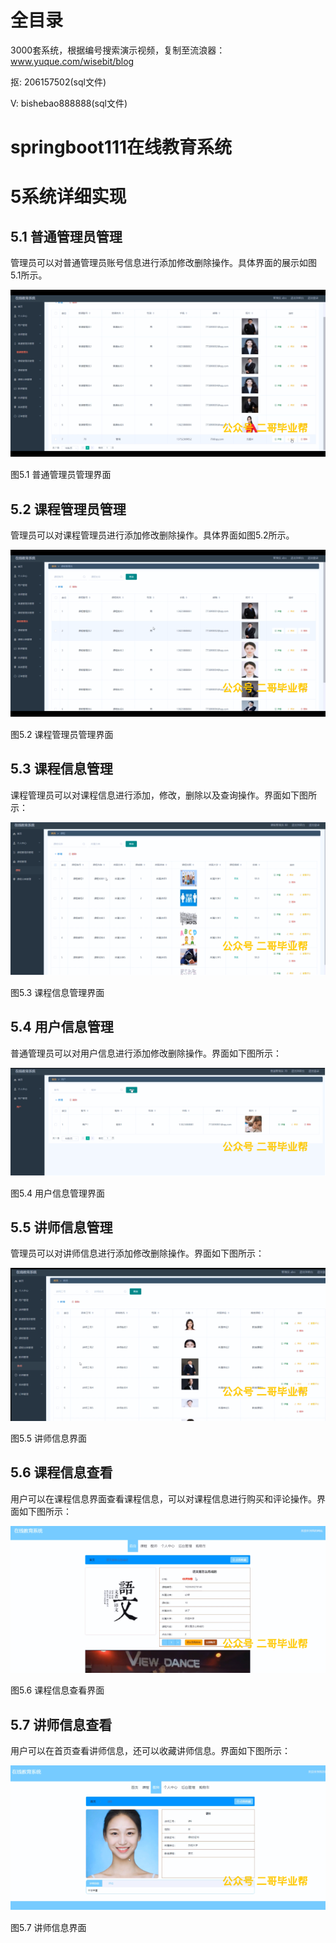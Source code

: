 # 全目录

3000套系统，根据编号搜索演示视频，复制至流浪器：www.yuque.com/wisebit/blog


<p>抠: 206157502(sql文件)</p>
<p>V: bishebao888888(sql文件)</p>


# springboot111在线教育系统
# 5系统详细实现
## 5.1 普通管理员管理
管理员可以对普通管理员账号信息进行添加修改删除操作。具体界面的展示如图5.1所示。

![](/md/blog.010.png)

图5.1 普通管理员管理界面
## 5.2 课程管理员管理
管理员可以对课程管理员进行添加修改删除操作。具体界面如图5.2所示。

![](/md/blog.011.png)

图5.2 课程管理员管理界面
## 5.3 课程信息管理
课程管理员可以对课程信息进行添加，修改，删除以及查询操作。界面如下图所示：

![](/md/blog.012.png)

图5.3 课程信息管理界面
## 5.4 用户信息管理
普通管理员可以对用户信息进行添加修改删除操作。界面如下图所示：

![](/md/blog.013.png)

图5.4 用户信息管理界面

## 5.5 讲师信息管理
管理员可以对讲师信息进行添加修改删除操作。界面如下图所示：

![](/md/blog.014.png)

图5.5 讲师信息界面
## 5.6 课程信息查看
用户可以在课程信息界面查看课程信息，可以对课程信息进行购买和评论操作。界面如下图所示：

![](/md/blog.015.png)

图5.6 课程信息查看界面
## 5.7 讲师信息查看
用户可以在首页查看讲师信息，还可以收藏讲师信息。界面如下图所示：


![](/md/blog.016.png)

图5.7 讲师信息界面













